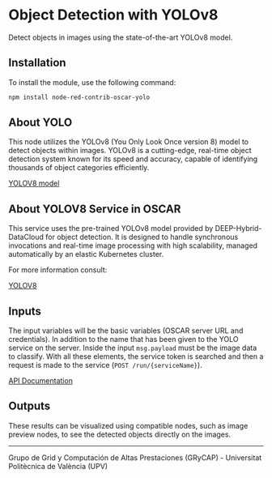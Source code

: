 # Object Detection with YOLOv8

Detect objects in images using the state-of-the-art YOLOv8 model.

## Installation

To install the module, use the following command:

```bash
npm install node-red-contrib-oscar-yolo
```

## About YOLO

This node utilizes the YOLOv8 (You Only Look Once version 8) model to detect objects within images. YOLOv8 is a cutting-edge, real-time object detection system known for its speed and accuracy, capable of identifying thousands of object categories efficiently.

[YOLOV8 model](https://dashboard.cloud.ai4eosc.eu/marketplace/modules/ai4os-yolov8-torch)

## About YOLOV8 Service in OSCAR

This service uses the pre-trained YOLOv8 model provided by DEEP-Hybrid-DataCloud for object detection. It is designed to handle synchronous invocations and real-time image processing with high scalability, managed automatically by an elastic Kubernetes cluster.

For more information consult:

[YOLOV8](https://github.com/ai4os-hub/ai4os-yolov8-torch)

## Inputs

The input variables will be the basic variables (OSCAR server URL and credentials). In addition to the name that has been given to the YOLO service on the server. Inside the input `msg.payload` must be the image data to classify. With all these elements, the service token is searched and then a request is made to the service (`POST /run/{serviceName}`).

[API Documentation](https://docs.oscar.grycap.net/api/)

## Outputs

These results can be visualized using compatible nodes, such as image preview nodes, to see the detected objects directly on the images.


---

Grupo de Grid y Computación de Altas Prestaciones (GRyCAP) - Universitat Politècnica de València (UPV)
